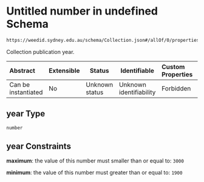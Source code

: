 # Untitled number in undefined Schema

```txt
https://weedid.sydney.edu.au/schema/Collection.json#/allOf/0/properties/year
```

Collection publication year.


| Abstract            | Extensible | Status         | Identifiable            | Custom Properties | Additional Properties | Access Restrictions | Defined In                                                                |
| :------------------ | ---------- | -------------- | ----------------------- | :---------------- | --------------------- | ------------------- | ------------------------------------------------------------------------- |
| Can be instantiated | No         | Unknown status | Unknown identifiability | Forbidden         | Allowed               | none                | [Collection.schema.json\*](Collection.schema.json "open original schema") |

## year Type

`number`

## year Constraints

**maximum**: the value of this number must smaller than or equal to: `3000`

**minimum**: the value of this number must greater than or equal to: `1900`
